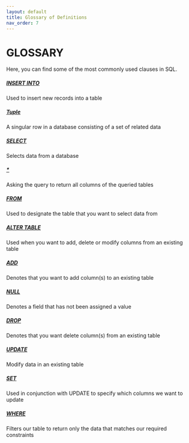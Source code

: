 ```yaml
---
layout: default
title: Glossary of Definitions
nav_order: 7
---
```


# GLOSSARY
Here, you can find some of the most commonly used clauses in SQL.

##### [INSERT INTO](https://dvalle22.github.io/Mel-Danilo-Cody/docs/modify/#populating-a-table)
Used to insert new records into a table

##### [Tuple](https://dvalle22.github.io/Mel-Danilo-Cody/docs/modify/#populating-a-table)
A singular row in a database consisting of a set of related data

##### [SELECT](https://dvalle22.github.io/Mel-Danilo-Cody/docs/modify/#populating-a-table)
Selects data from a database

##### [\*](https://dvalle22.github.io/Mel-Danilo-Cody/docs/modify/#populating-a-table)
Asking the query to return all columns of the queried tables

##### [FROM](https://dvalle22.github.io/Mel-Danilo-Cody/docs/modify/#populating-a-table)
Used to designate the table that you want to select data from

##### [ALTER TABLE](https://dvalle22.github.io/Mel-Danilo-Cody/docs/modify/#altering-a-table)
Used when you want to add, delete or modify columns from an existing table

##### [ADD](https://dvalle22.github.io/Mel-Danilo-Cody/docs/modify/#altering-a-table)
Denotes that you want to add column(s) to an existing table

##### [NULL](https://dvalle22.github.io/Mel-Danilo-Cody/docs/modify/#altering-a-table)
Denotes a field that has not been assigned a value

##### [DROP](https://dvalle22.github.io/Mel-Danilo-Cody/docs/modify/#altering-a-table)
Denotes that you want delete column(s) from an existing table

##### [UPDATE](https://dvalle22.github.io/Mel-Danilo-Cody/docs/modify/#altering-a-table)
Modify data in an existing table

##### [SET](https://dvalle22.github.io/Mel-Danilo-Cody/docs/modify/#altering-a-table)
Used in conjunction with UPDATE to specify which columns we want to update

##### [WHERE](https://dvalle22.github.io/Mel-Danilo-Cody/docs/modify/#altering-a-table)
Filters our table to return only the data that matches our required constraints
